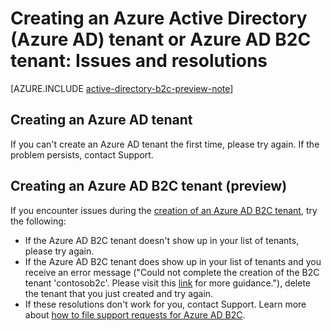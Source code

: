 <properties
	pageTitle="Azure Active Directory: Create tenant support topic | Microsoft Azure"
	description="Creating an Azure Active Directory tenant or an Azure Active Directory B2C tenant: Issues and resolutions"
	services="active-directory-b2c"
	documentationCenter=""
	authors="swkrish"
	manager="msmbaldwin"
	editor="bryanla"/>

<tags
	ms.service="active-directory-b2c"
	ms.workload="identity"
	ms.tgt_pltfrm="na"
	ms.devlang="na"
	ms.topic="article"
	ms.date="06/06/2016"
	ms.author="swkrish"/>

# Creating an Azure Active Directory (Azure AD) tenant or Azure AD B2C tenant: Issues and resolutions

[AZURE.INCLUDE [active-directory-b2c-preview-note](../../includes/active-directory-b2c-preview-note.md)]

## Creating an Azure AD tenant

If you can't create an Azure AD tenant the first time, please try again. If the problem persists, contact Support.

## Creating an Azure AD B2C tenant (preview)

If you encounter issues during the [creation of an Azure AD B2C tenant](active-directory-b2c-get-started.md), try the following:
 
- If the Azure AD B2C tenant doesn't show up in your list of tenants, please try again.
- If the Azure AD B2C tenant does show up in your list of tenants and you receive an error message ("Could not complete the creation of the B2C tenant 'contosob2c'. Please visit this [link](http://go.microsoft.com/fwlink/?LinkID=624192&clcid=0x409) for more guidance."), delete the tenant that you just created and try again.
- If these resolutions don't work for you, contact Support. Learn more about [how to file support requests for Azure AD B2C](active-directory-b2c-support.md).
